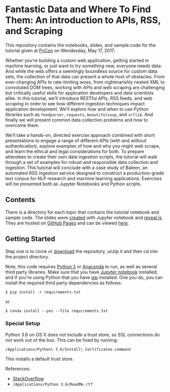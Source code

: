 # Fantastic Data and Where To Find Them: An introduction to APIs, RSS, and Scraping

This repository contains the notebooks, slides, and sample code for the tutorial given at [PyCon](https://us.pycon.org/2017/) on Wendesday, May 17, 2017.

Whether you’re building a custom web application, getting started in machine learning, or just want to try something new, everyone needs data. And while the web offers a seemingly boundless source for custom data sets, the collection of that data can present a whole host of obstacles. From ever-changing APIs to rate-limiting woes, from nightmarishly nested XML to convoluted DOM trees, working with APIs and web scraping are challenging but critically useful skills for application developers and data scientists alike. In this tutorial, we’ll introduce RESTful APIs, RSS feeds, and web scraping in order to see how different ingestion techniques impact application development. We’ll explore how and when to use Python libraries such as `feedparser`, `requests`, `beautifulsoup`, and `urllib`. And finally we will present common data collection problems and how to overcome them.

We’ll take a hands-on, directed exercise approach combined with short presentations to engage a range of different APIs (with and without authentication), explore examples of how and why you might web scrape, and learn the ethical and legal considerations for both. To prepare attendees to create their own data ingestion scripts, the tutorial will walk through a set of examples for robust and responsible data collection and ingestion. This tutorial will conclude with a case study of Baleen, an automated RSS ingestion service designed to construct a production-grade text corpus for NLP research and machine learning applications. Exercises will be presented both as Jupyter Notebooks and Python scripts.

## Contents

There is a directory for each topic that contains the tutorial notebook and sample code. The slides were [created](http://echorand.me/presentation-slides-with-jupyter-notebook.html) with Jupyter notebook and [reveal.js](https://github.com/hakimel/reveal.js/). They are hosted on [GitHub Pages](https://pages.github.com/) and can be viewed [here](https://nd1.github.io/pycon_2017/).

## Getting Started

Step one is to clone or [download](https://github.com/nd1/pycon_2017/archive/master.zip) the repository, unzip it and then cd into the project directory.

Note, this code requires [Python 3](https://www.python.org/downloads/) or [Anaconda](https://www.continuum.io/downloads) to run, as well as several third party libraries. Make sure that you have [Jupyter notebook](http://jupyter.readthedocs.io/en/latest/install.html) installed, and if you're using Python that you have [pip](https://pip.pypa.io/en/stable/installing/) installed.  One you do, you can install the required third party dependencies as follows:

```
$ pip install -r requirements.txt
```

or

```
$ conda install --yes --file requirements.txt
```

### Special Setup

Python 3.6 on OS X does not include a trust store, so SSL connections do not work out of the box. This can be fixed by running:

`/Applications/Python\ 3.6/Install\ Certificates.command`

This installs a default trust store.

References:
* [StackOverflow](http://stackoverflow.com/questions/27835619/ssl-certificate-verify-failed-error)
* `/Applications/Python 3.6/ReadMe.rtf`
